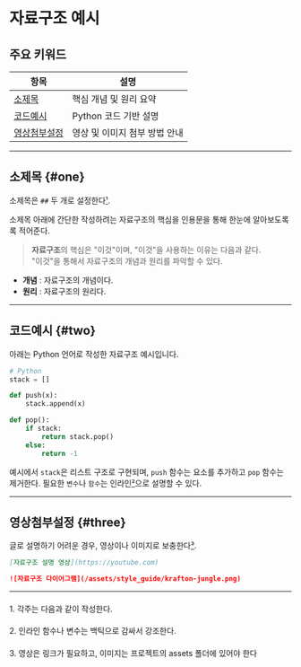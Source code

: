 # 자료구조 예시

## 주요 키워드

| 항목         | 설명                           |
|--------------|-------------------------------|
| [소제목](#one)   | 핵심 개념 및 원리 요약              |
| [코드예시](#two) | Python 코드 기반 설명            |
| [영상첨부설정](#three) | 영상 및 이미지 첨부 방법 안내       |

---

## 소제목 {#one}

소제목은 `##` 두 개로 설정한다[¹](#foot-1).


소제목 아래에 간단한 작성하려는 자료구조의 핵심을 인용문을 통해 한눈에 알아보도록록 적어준다.
> **자료구조**의 핵심은 "이것"이며, "이것"을 사용하는 이유는 다음과 같다.  
> "이것"을 통해서 자료구조의 개념과 원리를 파악할 수 있다.

- **개념** : 자료구조의 개념이다.
- **원리** : 자료구조의 원리다.

---

## 코드예시 {#two}

아래는 Python 언어로 작성한 자료구조 예시입니다.

```python
# Python
stack = []

def push(x):
    stack.append(x)

def pop():
    if stack:
        return stack.pop()
    else:
        return -1
```

예시에서 `stack`은 리스트 구조로 구현되며, `push` 함수는 요소를 추가하고 `pop` 함수는 제거한다. 필요한 `변수`나 `함수`는 인라인[²](#foot-2)으로 설명할 수 있다.  

 

---

## 영상첨부설정 {#three}

글로 설명하기 어려운 경우, 영상이나 이미지로 보충한다[³](#foot-3).   

```markdown
[자료구조 설명 영상](https://youtube.com)
```

```markdown
![자료구조 다이어그램](/assets/style_guide/krafton-jungle.png)
```

---
<h4 style="font-weight: normal;" id="foot-1">1. 각주는 다음과 같이 작성한다.</h4>
<h4 style="font-weight: normal;" id="foot-2">2. 인라인 함수나 변수는 백틱으로 감싸서 강조한다.</h4>
<h4 style="font-weight: normal;" id="foot-3">3. 영상은 링크가 필요하고, 이미지는 프로젝트의 assets 폴더에 있어야 한다</h4>

